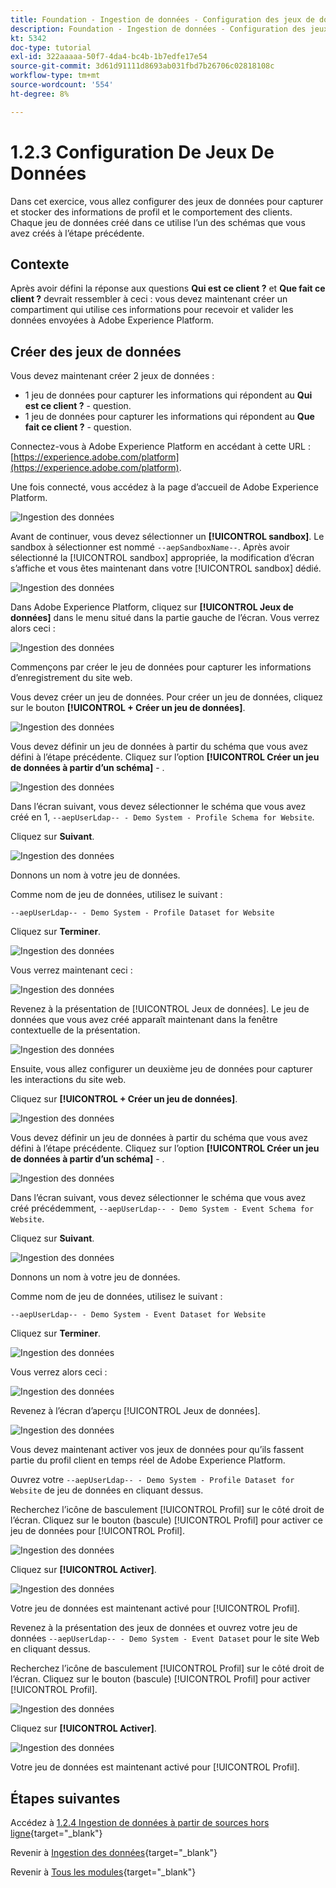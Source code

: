 ```yaml
---
title: Foundation - Ingestion de données - Configuration des jeux de données
description: Foundation - Ingestion de données - Configuration des jeux de données
kt: 5342
doc-type: tutorial
exl-id: 322aaaaa-50f7-4da4-bc4b-1b7edfe17e54
source-git-commit: 3d61d91111d8693ab031fbd7b26706c02818108c
workflow-type: tm+mt
source-wordcount: '554'
ht-degree: 8%

---
```


# 1.2.3 Configuration De Jeux De Données

Dans cet exercice, vous allez configurer des jeux de données pour capturer et stocker des informations de profil et le comportement des clients. Chaque jeu de données créé dans ce utilise l’un des schémas que vous avez créés à l’étape précédente.

## Contexte

Après avoir défini la réponse aux questions **Qui est ce client ?** et **Que fait ce client ?** devrait ressembler à ceci : vous devez maintenant créer un compartiment qui utilise ces informations pour recevoir et valider les données envoyées à Adobe Experience Platform.

## Créer des jeux de données

Vous devez maintenant créer 2 jeux de données :

- 1 jeu de données pour capturer les informations qui répondent au **Qui est ce client ?** - question.
- 1 jeu de données pour capturer les informations qui répondent au **Que fait ce client ?** - question.

Connectez-vous à Adobe Experience Platform en accédant à cette URL : [https://experience.adobe.com/platform](https://experience.adobe.com/platform).

Une fois connecté, vous accédez à la page d’accueil de Adobe Experience Platform.

![Ingestion des données](./images/home.png)

Avant de continuer, vous devez sélectionner un **[!UICONTROL sandbox]**. Le sandbox à sélectionner est nommé ``--aepSandboxName--``. Après avoir sélectionné la [!UICONTROL sandbox] appropriée, la modification d’écran s’affiche et vous êtes maintenant dans votre [!UICONTROL sandbox] dédié.

![Ingestion des données](./images/sb1.png)

Dans Adobe Experience Platform, cliquez sur **[!UICONTROL Jeux de données]** dans le menu situé dans la partie gauche de l’écran.  Vous verrez alors ceci :

![Ingestion des données](./images/menudatasets.png)

Commençons par créer le jeu de données pour capturer les informations d’enregistrement du site web.

Vous devez créer un jeu de données. Pour créer un jeu de données, cliquez sur le bouton **[!UICONTROL + Créer un jeu de données]**.

![Ingestion des données](./images/createdataset.png)

Vous devez définir un jeu de données à partir du schéma que vous avez défini à l’étape précédente. Cliquez sur l’option **[!UICONTROL Créer un jeu de données à partir d’un schéma]** - .

![Ingestion des données](./images/datasetfromschema.png)

Dans l’écran suivant, vous devez sélectionner le schéma que vous avez créé en 1, `--aepUserLdap-- - Demo System - Profile Schema for Website`.

Cliquez sur **Suivant**.

![Ingestion des données](./images/schemaselection.png)

Donnons un nom à votre jeu de données.

Comme nom de jeu de données, utilisez le suivant :

`--aepUserLdap-- - Demo System - Profile Dataset for Website`

Cliquez sur **Terminer**.

![Ingestion des données](./images/datasetname.png)

Vous verrez maintenant ceci :

![Ingestion des données](./images/dsoverview1.png)

Revenez à la présentation de [!UICONTROL Jeux de données]. Le jeu de données que vous avez créé apparaît maintenant dans la fenêtre contextuelle de la présentation.

![Ingestion des données](./images/dsoverview2.png)

Ensuite, vous allez configurer un deuxième jeu de données pour capturer les interactions du site web.

Cliquez sur **[!UICONTROL + Créer un jeu de données]**.

![Ingestion des données](./images/createdataset.png)


Vous devez définir un jeu de données à partir du schéma que vous avez défini à l’étape précédente. Cliquez sur l’option **[!UICONTROL Créer un jeu de données à partir d’un schéma]** - .

![Ingestion des données](./images/datasetfromschema.png)

Dans l’écran suivant, vous devez sélectionner le schéma que vous avez créé précédemment, `--aepUserLdap-- - Demo System - Event Schema for Website`.

Cliquez sur **Suivant**.

![Ingestion des données](./images/schemaselectionee.png)

Donnons un nom à votre jeu de données.

Comme nom de jeu de données, utilisez le suivant :

`--aepUserLdap-- - Demo System - Event Dataset for Website`

Cliquez sur **Terminer**.

![Ingestion des données](./images/datasetnameee.png)

Vous verrez alors ceci :

![Ingestion des données](./images/finish1ee.png)

Revenez à l’écran d’aperçu [!UICONTROL Jeux de données].

![Ingestion des données](./images/datasetsoverview.png)

Vous devez maintenant activer vos jeux de données pour qu’ils fassent partie du profil client en temps réel de Adobe Experience Platform.

Ouvrez votre `--aepUserLdap-- - Demo System - Profile Dataset for Website` de jeu de données en cliquant dessus.

Recherchez l’icône de basculement [!UICONTROL Profil] sur le côté droit de l’écran.
Cliquez sur le bouton (bascule) [!UICONTROL Profil] pour activer ce jeu de données pour [!UICONTROL Profil].

![Ingestion des données](./images/ds1.png)

Cliquez sur **[!UICONTROL Activer]**.

![Ingestion des données](./images/ds3.png)

Votre jeu de données est maintenant activé pour [!UICONTROL Profil].

Revenez à la présentation des jeux de données et ouvrez votre jeu de données `--aepUserLdap-- - Demo System - Event Dataset` pour le site Web en cliquant dessus.

Recherchez l’icône de basculement [!UICONTROL Profil] sur le côté droit de l’écran. Cliquez sur le bouton (bascule) [!UICONTROL Profil] pour activer [!UICONTROL Profil].

![Ingestion des données](./images/ds4.png)

Cliquez sur **[!UICONTROL Activer]**.

![Ingestion des données](./images/ds5.png)

Votre jeu de données est maintenant activé pour [!UICONTROL Profil].

## Étapes suivantes

Accédez à [1.2.4 Ingestion de données à partir de sources hors ligne](./ex4.md){target="_blank"}

Revenir à [Ingestion des données](./data-ingestion.md){target="_blank"}

Revenir à [Tous les modules](./../../../../overview.md){target="_blank"}
